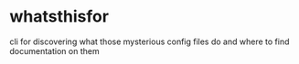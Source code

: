 # whatsthisfor
cli for discovering what those mysterious config files do and where to find documentation on them
